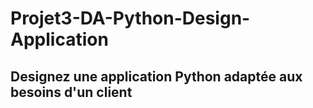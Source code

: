 # Projet3-DA-Python-Design-Application
## Designez une application Python adaptée aux besoins d'un client
